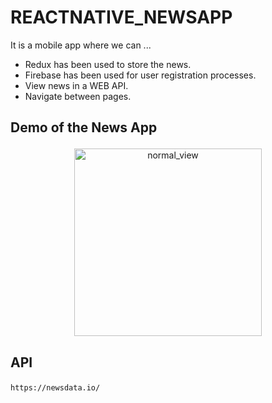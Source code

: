 # REACTNATIVE_NEWSAPP

It is a mobile app where we can ...
- Redux has been used to store the news.
- Firebase has been used for user registration processes.
- View news in a WEB API.
- Navigate between pages.



## <p align="left" >  Demo of the News App </p>
 

<p align="center">
<img alt="normal_view" src="assets/demo.gif" width="300">
</p>

## <p align="left" > API </p>

```
https://newsdata.io/
```

